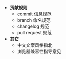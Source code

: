 - **贡献规则**
  - [commit 信息规范](/contributing/commit)
  - branch 命名规范
  - changelog 规范
  - pull request 规范
- **其它**
  - 中文文案风格指北
  - 浏览器兼容性指导意见